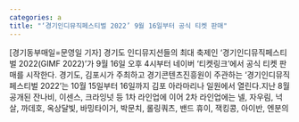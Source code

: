 ```yaml
---
categories: a
title: "‘경기인디뮤직페스티벌 2022’ 9월 16일부터 공식 티켓 판매"
---
```

[경기동부매일=문영일 기자] 경기도 인디뮤지션들의 최대 축제인 ‘경기인디뮤직페스티벌 2022(GIMF 2022)’가 9월 16일 오후 4시부터 네이버 ‘티켓링크’에서 공식 티켓 판매를 시작한다. 경기도, 김포시가 주최하고 경기콘텐츠진흥원이 주관하는 ‘경기인디뮤직페스티벌 2022’는 10월 15일부터 16일까지 김포 아라마리나 일원에서 열린다.지난 8월 공개된 잔나비, 이센스, 크라잉넛 등 1차 라인업에 이어 2차 라인업에는 넬, 자우림, 넉살, 까데호, 옥상달빛, 바밍타이거, 박문치, 롤링쿼츠, 밴드 휴이, 잭킹콩, 아이반, 엔분의